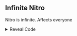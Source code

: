 ## Infinite Nitro

Nitro is infinite. Affects everyone

<details>
<summary>Reveal Code</summary>

```powerpc
0441F654 00000001
```
</details>